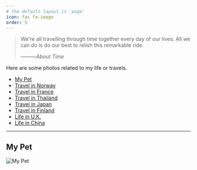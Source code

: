 ```yaml
---
# the default layout is 'page'
icon: fas fa-image
order: 5
---
```


> We're all travelling through time together every day of our lives. All we can do is do our best to relish this remarkable ride.
>
> ———*About Time*

Here are some photos related to my life or travels.

- [My Pet](#my-pet)
- [Travel in Norway](/travel-in-norway/)
- [Travel in France](#)
- [Travel in Thailand](#)
- [Travel in Japan](#)
- [Travel in Finland](#)
- [Life in U.K.](#)
- [Life in China](#)

---

## My Pet

![My Pet](/assets/img/placeholder.png)
